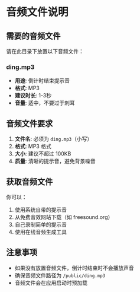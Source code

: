 # 音频文件说明

## 需要的音频文件

请在此目录下放置以下音频文件：

### ding.mp3
- **用途**: 倒计时结束提示音
- **格式**: MP3
- **建议时长**: 1-3秒
- **音量**: 适中，不要过于刺耳

## 音频文件要求

1. **文件名**: 必须为 `ding.mp3`（小写）
2. **格式**: MP3 格式
3. **大小**: 建议不超过 100KB
4. **质量**: 清晰的提示音，避免背景噪音

## 获取音频文件

你可以：
1. 使用系统自带的提示音
2. 从免费音效网站下载（如 freesound.org）
3. 自己录制简单的提示音
4. 使用在线音频生成工具

## 注意事项

- 如果没有放置音频文件，倒计时结束时不会播放声音
- 确保音频文件路径为 `/public/ding.mp3`
- 音频文件会在应用启动时预加载